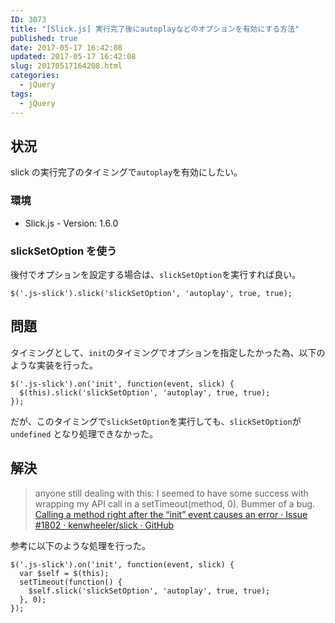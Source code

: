 ```yaml
---
ID: 3073
title: "[Slick.js] 実行完了後にautoplayなどのオプションを有効にする方法"
published: true
date: 2017-05-17 16:42:08
updated: 2017-05-17 16:42:08
slug: 20170517164208.html
categories:
  - jQuery
tags:
  - jQuery
---
```


## 状況

slick の実行完了のタイミングで`autoplay`を有効にしたい。

### 環境

- Slick.js - Version: 1.6.0

### slickSetOption を使う

後付でオプションを設定する場合は、`slickSetOption`を実行すれば良い。

```language-javascript
$('.js-slick').slick('slickSetOption', 'autoplay', true, true);
```

## 問題

タイミングとして、`init`のタイミングでオプションを指定したかった為、以下のような実装を行った。

```language-javascript
$('.js-slick').on('init', function(event, slick) {
  $(this).slick('slickSetOption', 'autoplay', true, true);
});
```

だが、このタイミングで`slickSetOption`を実行しても、`slickSetOption`が `undefined` となり処理できなかった。

## 解決

> anyone still dealing with this: I seemed to have some success with wrapping my API call in a setTimeout(method, 0). Bummer of a bug.
> [Calling a method right after the “init” event causes an error · Issue #1802 · kenwheeler/slick · GitHub](https://github.com/kenwheeler/slick/issues/1802)

参考に以下のような処理を行った。

```language-javascript
$('.js-slick').on('init', function(event, slick) {
  var $self = $(this);
  setTimeout(function() {
    $self.slick('slickSetOption', 'autoplay', true, true);
  }, 0);
});
```
